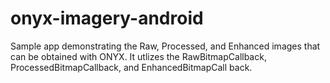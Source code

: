 # onyx-imagery-android
Sample app demonstrating the Raw, Processed, and Enhanced images that can be obtained with ONYX.  It utlizes the RawBitmapCallback, ProcessedBitmapCallback, and EnhancedBitmapCall
back.


